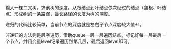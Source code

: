 输入一棵二叉树，求该树的深度。从根结点到叶结点依次经过的结点（含根、叶结点）形成树的一条路径，最长路径的长度为树的深度。

递归的代码比较简单，当前节点的深度就是左右子节点深度较大值+1。

非递归的方法则是层序遍历，借助queue一层一层遍历结点，标记好每一层最后一个节点，并用变量level记录遍历到第几层，最后返回level即可。